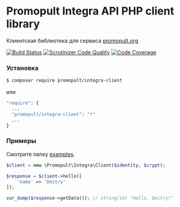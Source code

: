 # Promopult Integra API PHP client library

Клиентская библиотека для сервиса [promopult.org](https://promopult.org).

[![Build Status](https://travis-ci.org/promopult/integra-client.svg?branch=master)](https://travis-ci.org/promopult/integra-client)
[![Scrutinizer Code Quality](https://scrutinizer-ci.com/g/promopult/integra-client/badges/quality-score.png?b=master)](https://scrutinizer-ci.com/g/promopult/integra-client/?branch=master)
[![Code Coverage](https://scrutinizer-ci.com/g/promopult/integra-client/badges/coverage.png?b=master)](https://scrutinizer-ci.com/g/promopult/integra-client/?branch=master)

### Установка 

```bash
$ composer require promopult/integra-client
```
или 
```php
"require": {
  ...
  "promopult/integra-client": "*"
  ...
}
```

### Примеры
Смотрите папку [examples](/examples).

```php
$client = new \Promopult\Integra\Client($identity, $crypt);

$response = $client->hello([
    'name' => 'Dmitry'
]);

var_dump($response->getData()); // string(14) "Hello, Dmitry!"
```